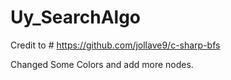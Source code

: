 # Uy_SearchAlgo

Credit to # https://github.com/jollave9/c-sharp-bfs

Changed Some Colors and add more nodes.
